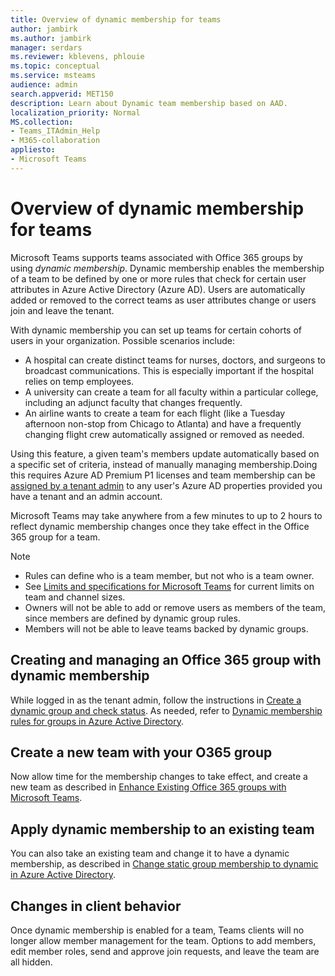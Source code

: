 ```yaml
---
title: Overview of dynamic membership for teams
author: jambirk
ms.author: jambirk
manager: serdars
ms.reviewer: kblevens, phlouie
ms.topic: conceptual
ms.service: msteams
audience: admin
search.appverid: MET150
description: Learn about Dynamic team membership based on AAD.
localization_priority: Normal
MS.collection: 
- Teams_ITAdmin_Help
- M365-collaboration 
appliesto: 
- Microsoft Teams
---
```


# Overview of dynamic membership for teams

Microsoft Teams supports teams associated with Office 365 groups by using *dynamic membership*. Dynamic membership enables the membership of a team to be defined by one or more rules that check for certain user attributes in Azure Active Directory (Azure AD). Users are automatically added or removed to the correct teams as user attributes change or users join and leave the tenant.

With dynamic membership you can set up teams for certain cohorts of users in your organization. Possible scenarios include:
- A hospital can create distinct teams for nurses, doctors, and surgeons to broadcast communications. This is especially important if the hospital relies on temp employees.
- A university can create a team for all faculty within a particular college, including an adjunct faculty that changes frequently.
- An airline wants to create a team for each flight (like a Tuesday afternoon non-stop from Chicago to Atlanta) and have a frequently changing flight crew automatically assigned or removed as needed.​

Using this feature, a given team's members update automatically based on a specific set of criteria, instead of manually managing membership.​ Doing this requires Azure AD Premium P1 licenses and team membership can be [assigned by a tenant admin](https://docs.microsoft.com/azure/active-directory/users-groups-roles/groups-dynamic-membership) to any user's Azure AD properties provided you have a tenant and an admin account​.

Microsoft Teams may take anywhere from a few minutes to up to 2 hours to reflect dynamic membership changes once they take effect in the Office 365 group for a team.

> [!NOTE]
> - Rules can define who is a team member, but not who is a team owner.
> - See [Limits and specifications for Microsoft Teams](limits-specifications-teams.md) for current limits on team and channel sizes.
> - Owners will not be able to add or remove users as members of the team, since members are defined by dynamic group rules.
> -	Members will not be able to leave teams backed by dynamic groups.


## Creating and managing an Office 365 group with dynamic membership
While logged in as the tenant admin, follow the instructions in [Create a dynamic group and check status](https://docs.microsoft.com/azure/active-directory/users-groups-roles/groups-create-rule). As needed, refer to [Dynamic membership rules for groups in Azure Active Directory](https://docs.microsoft.com/azure/active-directory/users-groups-roles/groups-dynamic-membership).

## Create a new team with your O365 group

Now allow time for the membership changes to take effect, and create a new team  as described in [Enhance Existing Office 365 groups with Microsoft Teams](enhance-office-365-groups.md).

## Apply dynamic membership to an existing team

You can also take an existing team and change it to have a dynamic membership, as described in [Change static group membership to dynamic in Azure Active Directory](https://docs.microsoft.com/azure/active-directory/users-groups-roles/groups-change-type).

## Changes in client behavior

Once dynamic membership is enabled for a team, Teams clients will no longer allow member management for the team. Options to add members, edit member roles, send and approve join requests, and leave the team are all hidden.
